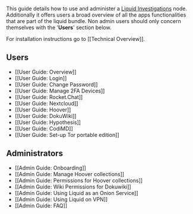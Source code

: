 This guide details how to use and administer a [Liquid Investigations][] node. Additionally it offers users a broad overview of all the apps functionalities that are part of the liquid bundle. Non admin users should only concern themselves with the '**Users**' section below.

For installation instructions go to [[Technical Overview]].

[Liquid Investigations]: https://github.com/liquidinvestigations/docs/wiki

## Users
* [[User Guide: Overview]]
* [[User Guide: Login]]
* [[User Guide: Change Password]]
* [[User Guide: Manage 2FA Devices]]
* [[User Guide: Rocket.Chat]]
* [[User Guide: Nextcloud]]
* [[User Guide: Hoover]]
* [[User Guide: DokuWiki]]
* [[User Guide: Hypothesis]]
* [[User Guide: CodiMD]]
* [[User Guide: Set-up Tor portable edition]]

## Administrators
* [[Admin Guide: Onboarding]]
* [[Admin Guide: Manage Hoover collections]]
* [[Admin Guide: Permissions for Hoover collections]]
* [[Admin Guide: Wiki Permissions for Dokuwiki]]
* [[Admin Guide: Using Liquid as an Onion Service]]
* [[Admin Guide: Using Liquid on VPN]]
* [[Admin Guide: FAQ]]